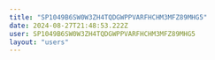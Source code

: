 ```yaml
---
title: "SP1049B6SW0W3ZH4TQDGWPPVARFHCHM3MFZ89MHG5"
date: 2024-08-27T21:48:53.222Z
user: SP1049B6SW0W3ZH4TQDGWPPVARFHCHM3MFZ89MHG5
layout: "users"
---
```

    